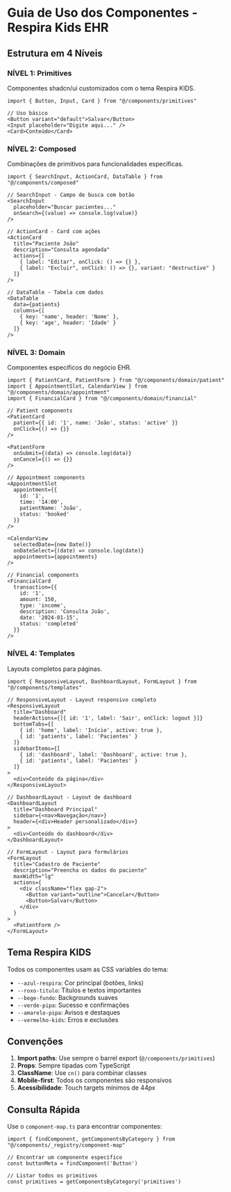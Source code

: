 # Guia de Uso dos Componentes - Respira Kids EHR

## Estrutura em 4 Níveis

### NÍVEL 1: Primitives
Componentes shadcn/ui customizados com o tema Respira KIDS.

```tsx
import { Button, Input, Card } from "@/components/primitives"

// Uso básico
<Button variant="default">Salvar</Button>
<Input placeholder="Digite aqui..." />
<Card>Conteúdo</Card>
```

### NÍVEL 2: Composed
Combinações de primitivos para funcionalidades específicas.

```tsx
import { SearchInput, ActionCard, DataTable } from "@/components/composed"

// SearchInput - Campo de busca com botão
<SearchInput 
  placeholder="Buscar pacientes..."
  onSearch={(value) => console.log(value)}
/>

// ActionCard - Card com ações
<ActionCard
  title="Paciente João"
  description="Consulta agendada"
  actions={[
    { label: "Editar", onClick: () => {} },
    { label: "Excluir", onClick: () => {}, variant: "destructive" }
  ]}
/>

// DataTable - Tabela com dados
<DataTable
  data={patients}
  columns={[
    { key: 'name', header: 'Nome' },
    { key: 'age', header: 'Idade' }
  ]}
/>
```

### NÍVEL 3: Domain
Componentes específicos do negócio EHR.

```tsx
import { PatientCard, PatientForm } from "@/components/domain/patient"
import { AppointmentSlot, CalendarView } from "@/components/domain/appointment"
import { FinancialCard } from "@/components/domain/financial"

// Patient components
<PatientCard 
  patient={{ id: '1', name: 'João', status: 'active' }}
  onClick={() => {}}
/>

<PatientForm
  onSubmit={(data) => console.log(data)}
  onCancel={() => {}}
/>

// Appointment components
<AppointmentSlot
  appointment={{
    id: '1',
    time: '14:00',
    patientName: 'João',
    status: 'booked'
  }}
/>

<CalendarView
  selectedDate={new Date()}
  onDateSelect={(date) => console.log(date)}
  appointments={appointments}
/>

// Financial components
<FinancialCard
  transaction={{
    id: '1',
    amount: 150,
    type: 'income',
    description: 'Consulta João',
    date: '2024-01-15',
    status: 'completed'
  }}
/>
```

### NÍVEL 4: Templates
Layouts completos para páginas.

```tsx
import { ResponsiveLayout, DashboardLayout, FormLayout } from "@/components/templates"

// ResponsiveLayout - Layout responsivo completo
<ResponsiveLayout
  title="Dashboard"
  headerActions={[{ id: '1', label: 'Sair', onClick: logout }]}
  bottomTabs={[
    { id: 'home', label: 'Início', active: true },
    { id: 'patients', label: 'Pacientes' }
  ]}
  sidebarItems={[
    { id: 'dashboard', label: 'Dashboard', active: true },
    { id: 'patients', label: 'Pacientes' }
  ]}
>
  <div>Conteúdo da página</div>
</ResponsiveLayout>

// DashboardLayout - Layout de dashboard
<DashboardLayout
  title="Dashboard Principal"
  sidebar={<nav>Navegação</nav>}
  header={<div>Header personalizado</div>}
>
  <div>Conteúdo do dashboard</div>
</DashboardLayout>

// FormLayout - Layout para formulários
<FormLayout
  title="Cadastro de Paciente"
  description="Preencha os dados do paciente"
  maxWidth="lg"
  actions={
    <div className="flex gap-2">
      <Button variant="outline">Cancelar</Button>
      <Button>Salvar</Button>
    </div>
  }
>
  <PatientForm />
</FormLayout>
```

## Tema Respira KIDS

Todos os componentes usam as CSS variables do tema:

- `--azul-respira`: Cor principal (botões, links)
- `--roxo-titulo`: Títulos e textos importantes
- `--bege-fundo`: Backgrounds suaves
- `--verde-pipa`: Sucesso e confirmações
- `--amarelo-pipa`: Avisos e destaques
- `--vermelho-kids`: Erros e exclusões

## Convenções

1. **Import paths**: Use sempre o barrel export (`@/components/primitives`)
2. **Props**: Sempre tipadas com TypeScript
3. **ClassName**: Use `cn()` para combinar classes
4. **Mobile-first**: Todos os componentes são responsivos
5. **Acessibilidade**: Touch targets mínimos de 44px

## Consulta Rápida

Use o `component-map.ts` para encontrar componentes:

```tsx
import { findComponent, getComponentsByCategory } from "@/components/_registry/component-map"

// Encontrar um componente específico
const buttonMeta = findComponent('Button')

// Listar todos os primitivos
const primitives = getComponentsByCategory('primitives')
``` 